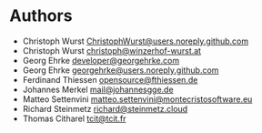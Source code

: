 <!--
 - SPDX-FileCopyrightText: 2024 Nextcloud GmbH and Nextcloud contributors
 - SPDX-License-Identifier: AGPL-3.0-or-later
-->

# Authors

- Christoph Wurst <ChristophWurst@users.noreply.github.com>
- Christoph Wurst <christoph@winzerhof-wurst.at>
- Georg Ehrke <developer@georgehrke.com>
- Georg Ehrke <georgehrke@users.noreply.github.com>
- Ferdinand Thiessen <opensource@fthiessen.de>
- Johannes Merkel <mail@johannesgge.de>
- Matteo Settenvini <matteo.settenvini@montecristosoftware.eu>
- Richard Steinmetz <richard@steinmetz.cloud>
- Thomas Citharel <tcit@tcit.fr>
